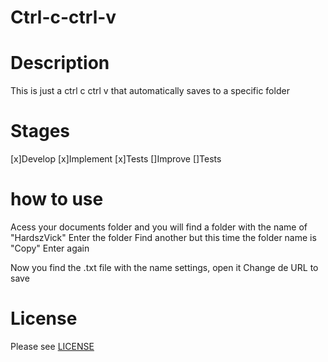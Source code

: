 # Ctrl-c-ctrl-v

# Description
This is just a ctrl c ctrl v that automatically saves to a specific folder

# Stages
[x]Develop
[x]Implement
[x]Tests
[]Improve
[]Tests

# how to use
Acess your documents folder and you will find a folder with the name of "HardszVick"
Enter the folder
Find another but this time the folder name is "Copy"
Enter again

Now you find the .txt file with the name settings, open it
Change de URL to save

# License
Please see [LICENSE](https://github.com/mateusvieites/SchoolWork/blob/master/LICENSE)
